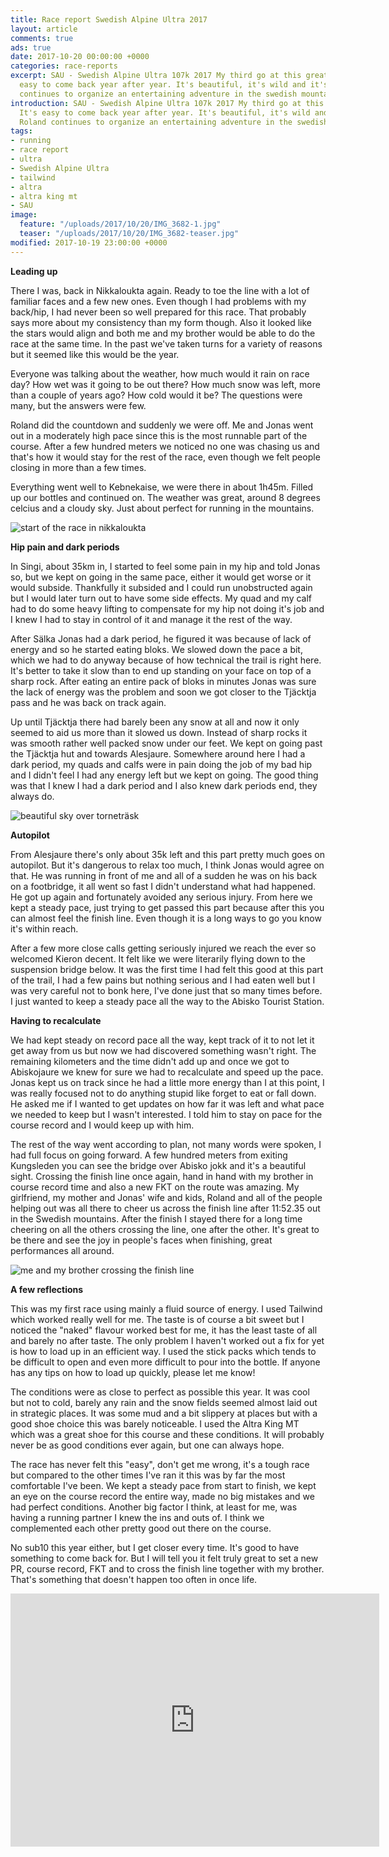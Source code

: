 ```yaml
---
title: Race report Swedish Alpine Ultra 2017
layout: article
comments: true
ads: true
date: 2017-10-20 00:00:00 +0000
categories: race-reports
excerpt: SAU - Swedish Alpine Ultra 107k 2017 My third go at this great race. It's
  easy to come back year after year. It's beautiful, it's wild and it's fun. Roland
  continues to organize an entertaining adventure in the swedish mountains.
introduction: SAU - Swedish Alpine Ultra 107k 2017 My third go at this great race.
  It's easy to come back year after year. It's beautiful, it's wild and it's fun.
  Roland continues to organize an entertaining adventure in the swedish mountains.
tags:
- running
- race report
- ultra
- Swedish Alpine Ultra
- tailwind
- altra
- altra king mt
- SAU
image:
  feature: "/uploads/2017/10/20/IMG_3682-1.jpg"
  teaser: "/uploads/2017/10/20/IMG_3682-teaser.jpg"
modified: 2017-10-19 23:00:00 +0000
---
```

**Leading up**

There I was, back in Nikkaloukta again. Ready to toe the line with a lot of familiar faces and a few new ones. Even though I had problems with my back/hip, I had never been so well prepared for this race. That probably says more about my consistency than my form though. Also it looked like the stars would align and both me and my brother would be able to do the race at the same time. In the past we've taken turns for a variety of reasons but it seemed like this would be the year.

Everyone was talking about the weather, how much would it rain on race day? How wet was it going to be out there? How much snow was left, more than a couple of years ago? How cold would it be? The questions were many, but the answers were few.

Roland did the countdown and suddenly we were off. Me and Jonas went out in a moderately high pace since this is the most runnable part of the course. After a few hundred meters we noticed no one was chasing us and that's how it would stay for the rest of the race, even though we felt people closing in more than a few times.

Everything went well to Kebnekaise, we were there in about 1h45m. Filled up our bottles and continued on. The weather was great, around 8 degrees celcius and a cloudy sky. Just about perfect for running in the mountains.

![start of the race in nikkaloukta](/uploads/2017/10/20/IMG_3599.jpg "Start of the race in Nikkaloukta")

**Hip pain and dark periods**

In Singi, about 35km in, I started to feel some pain in my hip and told Jonas so, but we kept on going in the same pace, either it would get worse or it would subside. Thankfully it subsided and I could run unobstructed again but I would later turn out to have some side effects. My quad and my calf had to do some heavy lifting to compensate for my hip not doing it's job and I knew I had to stay in control of it and manage it the rest of the way.

After Sälka Jonas had a dark period, he figured it was because of lack of energy and so he started eating bloks. We slowed down the pace a bit, which we had to do anyway because of how technical the trail is right here. It's better to take it slow than to end up standing on your face on top of a sharp rock. After eating an entire pack of bloks in minutes Jonas was sure the lack of energy was the problem and soon we got closer to the Tjäcktja pass and he was back on track again.

Up until Tjäcktja there had barely been any snow at all and now it only seemed to aid us more than it slowed us down. Instead of sharp rocks it was smooth rather well packed snow under our feet. We kept on going past the Tjäcktja hut and towards Alesjaure. Somewhere around here I had a dark period, my quads and calfs were in pain doing the job of my bad hip and I didn't feel I had any energy left but we kept on going. The good thing was that I knew I had a dark period and I also knew dark periods end, they always do.

![beautiful sky over torneträsk](/uploads/2017/10/20/IMG_3674-1.jpg "Beautiful sky over Torneträsk")

**Autopilot**

From Alesjaure there's only about 35k left and this part pretty much goes on autopilot. But it's dangerous to relax too much, I think Jonas would agree on that. He was running in front of me and all of a sudden he was on his back on a footbridge, it all went so fast I didn't understand what had happened. He got up again and fortunately avoided any serious injury. From here we kept a steady pace, just trying to get passed this part because after this you can almost feel the finish line. Even though it is a long ways to go you know it's within reach.

After a few more close calls getting seriously injured we reach the ever so welcomed Kieron decent. It felt like we were literarily flying down to the suspension bridge below. It was the first time I had felt this good at this part of the trail, I had a few pains but nothing serious and I had eaten well but I was very careful not to bonk here, I've done just that so many times before. I just wanted to keep a steady pace all the way to the Abisko Tourist Station.

**Having to recalculate**

We had kept steady on record pace all the way, kept track of it to not let it get away from us but now we had discovered something wasn't right. The remaining kilometers and the time didn't add up and once we got to Abiskojaure we knew for sure we had to recalculate and speed up the pace. Jonas kept us on track since he had a little more energy than I at this point, I was really focused not to do anything stupid like forget to eat or fall down. He asked me if I wanted to get updates on how far it was left and what pace we needed to keep but I wasn't interested. I told him to stay on pace for the course record and I would keep up with him.

The rest of the way went according to plan, not many words were spoken, I had full focus on going forward. A few hundred meters from exiting Kungsleden you can see the bridge over Abisko jokk and it's a beautiful sight. Crossing the finish line once again, hand in hand with my brother in course record time and also a new FKT on the route was amazing. My girlfriend, my mother and Jonas' wife and kids, Roland and all of the people helping out was all there to cheer us across the finish line after 11:52.35 out in the Swedish mountains. After the finish I stayed there for a long time cheering on all the others crossing the line, one after the other. It's great to be there and see the joy in people's faces when finishing, great performances all around.

![me and my brother crossing the finish line](/uploads/2017/10/20/IMG_3697-1.jpg "Me and my brother crossing the finish line")

**A few reflections**

This was my first race using mainly a fluid source of energy. I used Tailwind which worked really well for me. The taste is of course a bit sweet but I noticed the "naked" flavour worked best for me, it has the least taste of all and barely no after taste. The only problem I haven't worked out a fix for yet is how to load up in an efficient way. I used the stick packs which tends to be difficult to open and even more difficult to pour into the bottle. If anyone has any tips on how to load up quickly, please let me know!

The conditions were as close to perfect as possible this year. It was cool but not to cold, barely any rain and the snow fields seemed almost laid out in strategic places. It was some mud and a bit slippery at places but with a good shoe choice this was barely noticeable. I used the Altra King MT which was a great shoe for this course and these conditions. It will probably never be as good conditions ever again, but one can always hope.

The race has never felt this "easy", don't get me wrong, it's a tough race but compared to the other times I've ran it this was by far the most comfortable I've been. We kept a steady pace from start to finish, we kept an eye on the course record the entire way, made no big mistakes and we had perfect conditions. Another big factor I think, at least for me, was having a running partner I knew the ins and outs of. I think we complemented each other pretty good out there on the course.

No sub10 this year either, but I get closer every time. It's good to have something to come back for. But I will tell you it felt truly great to set a new PR, course record, FKT and to cross the finish line together with my brother. That's something that doesn't happen too often in once life.

<iframe height='405' width='590' frameborder='0' allowtransparency='true' scrolling='no' src='https://www.strava.com/activities/1085542975/embed/6f04a4ad56f0134ca4d7754682701f708a86c954'></iframe>